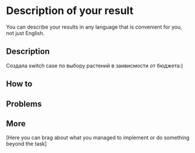 # Description of your result

You can describe your results in any language that is convenient for you, not just English.

## Description

Создала switch case по выбору растений в заивисмости от бюджета:)

## How to

## Problems

## More

[Here you can brag about what you managed to implement or do something beyond the task]
